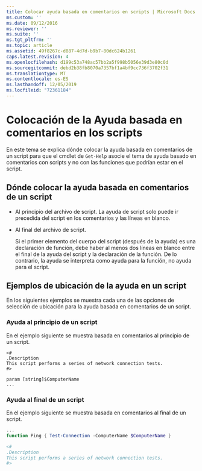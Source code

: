 ```yaml
---
title: Colocar ayuda basada en comentarios en scripts | Microsoft Docs
ms.custom: ''
ms.date: 09/12/2016
ms.reviewer: ''
ms.suite: ''
ms.tgt_pltfrm: ''
ms.topic: article
ms.assetid: 49f8267c-d887-4d7d-b9b7-80dc624b1261
caps.latest.revision: 4
ms.openlocfilehash: d199c53a748ac57bb2a5f998b5056e39d3e80c0d
ms.sourcegitcommit: debd2b38fb8070a7357bf1a4bf9cc736f3702f31
ms.translationtype: MT
ms.contentlocale: es-ES
ms.lasthandoff: 12/05/2019
ms.locfileid: "72361184"
---
```

# <a name="placing-comment-based-help-in-scripts"></a>Colocación de la Ayuda basada en comentarios en los scripts

En este tema se explica dónde colocar la ayuda basada en comentarios de un script para que el cmdlet de `Get-Help` asocie el tema de ayuda basado en comentarios con scripts y no con las funciones que podrían estar en el script.

## <a name="where-to-place-comment-based-help-for-a-script"></a>Dónde colocar la ayuda basada en comentarios de un script

- Al principio del archivo de script. La ayuda de script solo puede ir precedida del script en los comentarios y las líneas en blanco.

- Al final del archivo de script.

  Si el primer elemento del cuerpo del script (después de la ayuda) es una declaración de función, debe haber al menos dos líneas en blanco entre el final de la ayuda del script y la declaración de la función. De lo contrario, la ayuda se interpreta como ayuda para la función, no ayuda para el script.

## <a name="examples-of-help-placement-in-a-script"></a>Ejemplos de ubicación de la ayuda en un script

 En los siguientes ejemplos se muestra cada una de las opciones de selección de ubicación para la ayuda basada en comentarios de un script.

### <a name="help-at-the-beginning-of-a-script"></a>Ayuda al principio de un script

 En el ejemplo siguiente se muestra basada en comentarios al principio de un script.

```
<#
.Description
This script performs a series of network connection tests.
#>

param [string]$ComputerName
...
```

### <a name="help-at-the-end-of-a-script"></a>Ayuda al final de un script

 En el ejemplo siguiente se muestra basada en comentarios al final de un script.

```powershell
...
function Ping { Test-Connection -ComputerName $ComputerName }

<#
.Description
This script performs a series of network connection tests.
#>

```